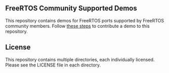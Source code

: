 ## FreeRTOS Community Supported Demos

This repository contains demos for FreeRTOS ports supported by FreeRTOS
community members. Follow [these steps](https://github.com/FreeRTOS/FreeRTOS/blob/main/FreeRTOS/Demo/ThirdParty/Template/README.md) to contribute a demo to this repository.

## License

This repository contains multiple directories, each individually licensed. Please see the LICENSE file in each directory.
